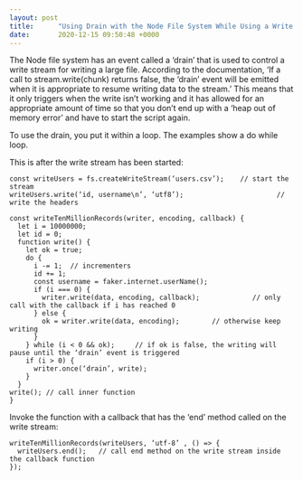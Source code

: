 ```yaml
---
layout: post
title:      "Using Drain with the Node File System While Using a Write Stream"
date:       2020-12-15 09:50:48 +0000
---
```


The Node file system has an event called a ‘drain’ that is used to control a write stream for writing a large file. According to the documentation, ‘If a call to stream.write(chunk) returns false, the ‘drain’ event will be emitted when it is appropriate to resume writing data to the stream.’ This means that it only triggers when the write isn’t working and it has allowed for an appropriate amount of time so that you don’t end up with a ‘heap out of memory error’ and have to start the script again.

To use the drain, you put it within a loop. The examples show a do while loop.

This is after the write stream has been started:

```
const writeUsers = fs.createWriteStream(‘users.csv’);    // start the stream
writeUsers.write(‘id, username\n’, ‘utf8’);                       // write the headers

const writeTenMillionRecords(writer, encoding, callback) {
  let i = 10000000;
  let id = 0;
  function write() {
    let ok = true;
    do {
      i -= 1;  // incrementers
      id += 1;
      const username = faker.internet.userName();
      if (i === 0) {
        writer.write(data, encoding, callback);             // only call with the callback if i has reached 0
      } else {
        ok = writer.write(data, encoding);        // otherwise keep writing
      }
    } while (i < 0 && ok);     // if ok is false, the writing will pause until the ‘drain’ event is triggered
    if (i > 0) {
      writer.once(‘drain’, write);
    }
  }
write(); // call inner function
}
```

Invoke the function with a callback that has the ‘end’ method called on the write stream:

```
writeTenMillionRecords(writeUsers, ‘utf-8’ , () => {
  writeUsers.end();   // call end method on the write stream inside the callback function
});
```
